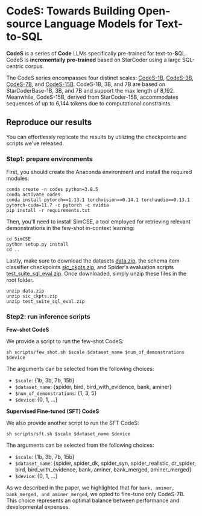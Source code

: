 # CodeS: Towards Building Open-source Language Models for Text-to-SQL

**CodeS** is a series of **Code** LLMs specifically pre-trained for text-to-**S**QL. CodeS is **incrementally pre-trained** based on StarCoder using a large SQL-centric corpus. 

The CodeS series encompasses four distinct scales: [CodeS-1B](https://huggingface.co/seeklhy/codes-1b), [CodeS-3B](https://huggingface.co/seeklhy/codes-3b), [CodeS-7B](https://huggingface.co/seeklhy/codes-7b), and [CodeS-15B](https://huggingface.co/seeklhy/codes-15b). CodeS-1B, 3B, and 7B are based on StarCoderBase-1B, 3B, and 7B and support the max length of 8,192. Meanwhile, CodeS-15B, derived from StarCoder-15B, accommodates sequences of up to 6,144 tokens due to computational constraints.

## Reproduce our results
You can effortlessly replicate the results by utilizing the checkpoints and scripts we've released.

### Step1: prepare environments
First, you should create the Anaconda environment and install the required modules:
```
conda create -n codes python=3.8.5
conda activate codes
conda install pytorch==1.13.1 torchvision==0.14.1 torchaudio==0.13.1 pytorch-cuda=11.7 -c pytorch -c nvidia
pip install -r requirements.txt
```
Then, you'll need to install SimCSE, a tool employed for retrieving relevant demonstrations in the few-shot in-context learning:
```
cd SimCSE
python setup.py install
cd ..
```
Lastly, make sure to download the datasets [data.zip](https://drive.google.com/file/d/1y_s5xoeiHk3OawA3gRk1vXhqDf2iqL-L/view?usp=sharing), the schema item classifier checkpoints [sic_ckpts.zip](https://drive.google.com/file/d/19JEC5Ld2Q6K80pUhFOGVCVHMD6t2eupc/view?usp=sharing), and Spider's evaluation scripts [test_suite_sql_eval.zip](https://drive.google.com/file/d/1HIKBL7pP_hzWH1ryRNsjPO-N__UluOlK/view?usp=sharing). Once downloaded, simply unzip these files in the root folder.
```
unzip data.zip
unzip sic_ckpts.zip
unzip test_suite_sql_eval.zip
```

### Step2: run inference scripts
**Few-shot CodeS**

We provide a script to run the few-shot CodeS:
```
sh scripts/few_shot.sh $scale $dataset_name $num_of_demonstrations $device
```
The arguments can be selected from the following choices:
- `$scale`: {1b, 3b, 7b, 15b}
- `$dataset_name`: {spider, bird, bird_with_evidence, bank, aminer}
- `$num_of_demonstrations`: {1, 3, 5}
- `$device`: {0, 1, ...}

**Supervised Fine-tuned (SFT) CodeS**

We also provide another script to run the SFT CodeS:
```
sh scripts/sft.sh $scale $dataset_name $device
```
The arguments can be selected from the following choices:
- `$scale`: {1b, 3b, 7b, 15b}
- `$dataset_name`: {spider, spider_dk, spider_syn, spider_realistic, dr_spider, bird, bird_with_evidence, bank, aminer, bank_merged, aminer_merged}
- `$device`: {0, 1, ...}

As we described in the paper, we highlighted that for `bank, aminer, bank_merged, and aminer_merged`, we opted to fine-tune only CodeS-7B. This choice represents an optimal balance between performance and developmental expenses.